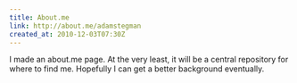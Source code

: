 ```yaml
---
title: About.me
link: http://about.me/adamstegman
created_at: 2010-12-03T07:30Z
---
```

I made an about.me page. At the very least, it will be a central repository for where to find me. Hopefully I can get a better background eventually.
